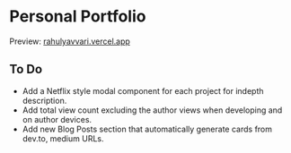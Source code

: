 # Personal Portfolio

Preview: [rahulyavvari.vercel.app](https://rahulyavvari.vercel.app)

## To Do
- Add a Netflix style modal component for each project for indepth description.
- Add total view count excluding the author views when developing and on author devices.
- Add new Blog Posts section that automatically generate cards from dev.to, medium URLs.